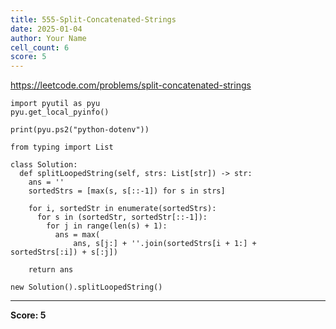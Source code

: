 ```yaml
---
title: 555-Split-Concatenated-Strings
date: 2025-01-04
author: Your Name
cell_count: 6
score: 5
---
```


https://leetcode.com/problems/split-concatenated-strings


```
import pyutil as pyu
pyu.get_local_pyinfo()
```


```
print(pyu.ps2("python-dotenv"))
```


```
from typing import List
```


```
class Solution:
  def splitLoopedString(self, strs: List[str]) -> str:
    ans = ''
    sortedStrs = [max(s, s[::-1]) for s in strs]

    for i, sortedStr in enumerate(sortedStrs):
      for s in (sortedStr, sortedStr[::-1]):
        for j in range(len(s) + 1):
          ans = max(
              ans, s[j:] + ''.join(sortedStrs[i + 1:] + sortedStrs[:i]) + s[:j])

    return ans
```


```
new Solution().splitLoopedString()
```


---
**Score: 5**